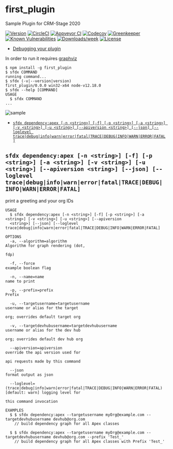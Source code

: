 first_plugin
============

Sample Plugin for CRM-Stage 2020

[![Version](https://img.shields.io/npm/v/first_plugin.svg)](https://npmjs.org/package/first_plugin)
[![CircleCI](https://circleci.com/gh/develop/first_plugin/tree/master.svg?style=shield)](https://circleci.com/gh/develop/first_plugin/tree/master)
[![Appveyor CI](https://ci.appveyor.com/api/projects/status/github/develop/first_plugin?branch=master&svg=true)](https://ci.appveyor.com/project/heroku/first_plugin/branch/master)
[![Codecov](https://codecov.io/gh/develop/first_plugin/branch/master/graph/badge.svg)](https://codecov.io/gh/develop/first_plugin)
[![Greenkeeper](https://badges.greenkeeper.io/develop/first_plugin.svg)](https://greenkeeper.io/)
[![Known Vulnerabilities](https://snyk.io/test/github/develop/first_plugin/badge.svg)](https://snyk.io/test/github/develop/first_plugin)
[![Downloads/week](https://img.shields.io/npm/dw/first_plugin.svg)](https://npmjs.org/package/first_plugin)
[![License](https://img.shields.io/npm/l/first_plugin.svg)](https://github.com/develop/first_plugin/blob/master/package.json)

<!-- toc -->
* [Debugging your plugin](#debugging-your-plugin)
<!-- tocstop -->
<!-- install -->
<!-- usage -->

In order to run it requires [graphviz](https://graphviz.gitlab.io/download/)

```sh-session
$ npm install -g first_plugin
$ sfdx COMMAND
running command...
$ sfdx (-v|--version|version)
first_plugin/0.0.0 win32-x64 node-v12.18.0
$ sfdx --help [COMMAND]
USAGE
  $ sfdx COMMAND
...
```
<!-- usagestop -->
![sample](https://i.ibb.co/3ygy7GY/out.png)
<!-- commands -->
* [`sfdx dependency:apex [-n <string>] [-f] [-p <string>] [-a <string>] [-v <string>] [-u <string>] [--apiversion <string>] [--json] [--loglevel trace|debug|info|warn|error|fatal|TRACE|DEBUG|INFO|WARN|ERROR|FATAL]`](#sfdx-dependencyapex--n-string--f--p-string--a-string--v-string--u-string---apiversion-string---json---loglevel-tracedebuginfowarnerrorfataltracedebuginfowarnerrorfatal)

## `sfdx dependency:apex [-n <string>] [-f] [-p <string>] [-a <string>] [-v <string>] [-u <string>] [--apiversion <string>] [--json] [--loglevel trace|debug|info|warn|error|fatal|TRACE|DEBUG|INFO|WARN|ERROR|FATAL]`

print a greeting and your org IDs

```
USAGE
  $ sfdx dependency:apex [-n <string>] [-f] [-p <string>] [-a <string>] [-v <string>] [-u <string>] [--apiversion 
  <string>] [--json] [--loglevel trace|debug|info|warn|error|fatal|TRACE|DEBUG|INFO|WARN|ERROR|FATAL]

OPTIONS
  -a, --algorithm=algorithm                                                         Algorithm for graph rendering (dot,
                                                                                    fdp)

  -f, --force                                                                       example boolean flag

  -n, --name=name                                                                   name to print

  -p, --prefix=prefix                                                               Prefix

  -u, --targetusername=targetusername                                               username or alias for the target
                                                                                    org; overrides default target org

  -v, --targetdevhubusername=targetdevhubusername                                   username or alias for the dev hub
                                                                                    org; overrides default dev hub org

  --apiversion=apiversion                                                           override the api version used for
                                                                                    api requests made by this command

  --json                                                                            format output as json

  --loglevel=(trace|debug|info|warn|error|fatal|TRACE|DEBUG|INFO|WARN|ERROR|FATAL)  [default: warn] logging level for
                                                                                    this command invocation

EXAMPLES
  $ $ sfdx dependency:apex --targetusername myOrg@example.com --targetdevhubusername devhub@org.com
    // build dependency graph for all Apex classes
  
  $ $ sfdx dependency:apex --targetusername myOrg@example.com --targetdevhubusername devhub@org.com --prefix 'Test_'
    // build dependency graph for all Apex classes with Prefix 'Test_'
```
<!-- commandsstop -->